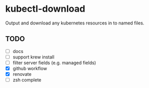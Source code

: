 # kubectl-download

Output and download any kubernetes resources in to named files.

## TODO

- [ ] docs
- [ ] support krew install
- [ ] filter server fields (e.g. managed fields)
- [x] github workflow
- [x] renovate
- [ ] zsh complete

